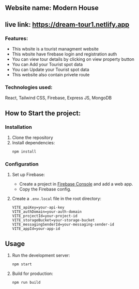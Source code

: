 ## Website name: Modern House
## live link: https://dream-tour1.netlify.app
### Features:
*   This wbsite is a tourist managment website
*   This wbsite have firebase login and registration auth
*   You can view tour details by clicking on view property button
*   You can Add your Tourist spot data
*   You can Update your Tourist spot data
*   This website also contain privete route

### Technologies used:
React, Tailwind CSS, Firebase, Express JS, MongoDB

## How to Start the project:

### Installation
1. Clone the repository
2. Install dependencies:
    ```sh
   npm install
    ```

### Configuration
1. Set up Firebase:
    - Create a project in [Firebase Console](https://console.firebase.google.com/) and add a web app.
    - Copy the Firebase config.

2. Create a `.env.local` file in the root directory:
    ```plaintext
    VITE_apiKey=your-api-key
    VITE_authDomain=your-auth-domain
    VITE_projectId=your-project-id
    VITE_storageBucket=your-storage-bucket
    VITE_messagingSenderId=your-messaging-sender-id
    VITE_appId=your-app-id
    ```

## Usage

1. Run the development server:
    ```sh
    npm start
    ```
2. Build for production:
    ```sh
    npm run build
    ```

